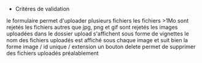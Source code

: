 * Critéres de validation 

le formulaire permet d'uploader plusieurs fichiers
les fichiers >1Mo sont rejetés
les fichiers autres que jpg, png et gif sont rejetés
les images uploadées dans le dossier upload s'affichent sous forme de vignettes
le nom des fichiers uploadés est affiché sous chaque image et suit bien la forme image / id unique / extension
un bouton delete permet de supprimer des fichiers uploadés préalablement

